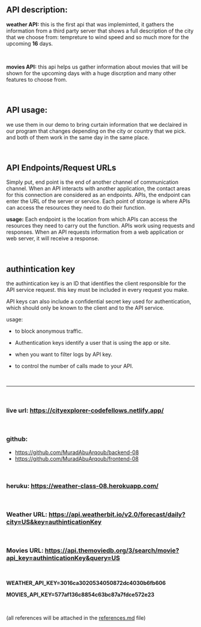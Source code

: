 ## API description: 

**weather API:** this is the first api that was impleminted, it gathers the information from a third party server that shows a full description of the city that we choose from: tempreture to wind speed and so much more for the upcoming **16** days.

<br>

**movies API:** this api helps us gather information about movies that will be shown for the upcoming days with a huge discrption and many other features to choose from.

<br>

## API usage:

we use them in our demo to bring curtain information that we declaired in our program that changes depending on the city or country that we pick. and both of them work in the same day in the same place.


<br>

## API Endpoints/Request URLs

Simply put, end point is the end of another channel of communication channel. When an API interacts with another application, the contact areas for this connection are considered as an endpoints. APIs, the endpoint can enter the URL of the server or service. Each point of storage is where APIs can access the resources they need to do their function.

**usage:** Each endpoint is the location from which APIs can access the resources they need to carry out the function. APIs work using requests and responses.  When an API requests information from a web application or web server, it will receive a response.

<br>

## authintication key

the authintication key is an ID that identifies the client responsible for the API service request. this key must be included in every request you make. 

API keys can also include a confidential secret key used for authentication, which should only be known to the client and to the API service.

usage: 
- to block anonymous traffic.

- Authentication keys identify a user that is using the app or site.

- when you want to filter logs by API key.

- to control the number of calls made to your API.


<br>

<hr>

<br>

### live url: https://cityexplorer-codefellows.netlify.app/

<br>

### github: 
- https://github.com/MuradAbuArqoub/backend-08
- https://github.com/MuradAbuArqoub/frontend-08

<br>

### heruku: https://weather-class-08.herokuapp.com/

<br>

### Weather URL: https://api.weatherbit.io/v2.0/forecast/daily?city=US&key=authinticationKey

<br>

### Movies URL: https://api.themoviedb.org/3/search/movie?api_key=authinticationKey&query=US

<br>

**WEATHER_API_KEY=3016ca3020534050872dc4030b6fb606**

**MOVIES_API_KEY=577af136c8854c63bc87a7fdce572e23**


<br>

(all references will be attached in the [references.md](references.md) file)